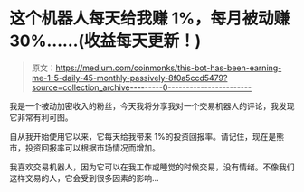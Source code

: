 # 这个机器人每天给我赚 1%，每月被动赚 30%……(收益每天更新！)

> 原文：<https://medium.com/coinmonks/this-bot-has-been-earning-me-1-5-daily-45-monthly-passively-8f0a5ccd5479?source=collection_archive---------0----------------------->

我是一个被动加密收入的粉丝，今天我将分享我对一个交易机器人的评论，我发现它非常有利可图。

自从我开始使用它以来，它每天给我带来 1%的投资回报率。请记住，现在是熊市，投资回报率可以根据市场情况而增加。

我喜欢交易机器人，因为它可以在我工作或睡觉的时候交易，没有情绪。不像我们这样交易的人，它会受到很多因素的影响…